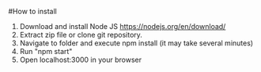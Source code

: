 #How to install
1. Download and install Node JS https://nodejs.org/en/download/
2. Extract zip file or clone git repository.
3. Navigate to folder and execute npm install (it may take several minutes)
4. Run "npm start"
5. Open localhost:3000 in your browser